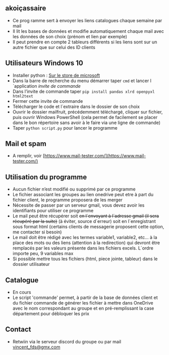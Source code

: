 ## akoiçassaire


*   Ce prog          ramme sert à envoyer les liens catalogues chaque semaine par mail
* Il lit les bases de données et modifie automatiquement chaque mail avec les données de son choix (prénom et lien par exemple)
* Il peut prendre en compte 2 tableurs différents si les liens sont sur un autre fichier que sur celui des ID clients

## Utilisateurs Windows 10

* Installer python : [Sur le store de microsoft](http://www.microsoft.com/fr-fr/p/python-37/9nj46sx7x90p?rtc=1&amp;activetab=pivot:overviewtab)
* Dans la barre de recherche du menu démarrer  taper `cmd` et lancer l´application *invite de commande*
* Dans l’invite de commande taper `pip install pandas xlrd openpyxl html2text`
* Fermer cette invite de commande
* Télécharger le code et l´extraire dans le dossier de son choix
* Ouvrir le dossier mailfruit, précédemment téléchargé, cliquer sur fichier, puis ouvrir Windows PowerShell (cela permet de facilement se placer dans le bon répertoire sans avoir à le faire via une ligne de commande)
* Taper `python script.py` pour lancer le programme

## Mail et spam

* A remplir, voir [https://www.mail-tester.com/](https://www.mail-tester.com/)

## Utilisation du programme

* Aucun fichier n’est modifié ou supprimé par ce programme
* Le fichier associant les groupes au lien onedrive peut etre à part du fichier client, le programme proposera de les merger
* Nécessite de passer par un serveur gmail, vous devez avoir les identifiants pour utiliser ce programme
* Le mail peut être récupérer soit ~~en l´envoyant à l´adresse gmail (il sera récupéré par la suite)~~  (à éviter, source d´erreur) soit en l´enregistrant sous format html (certains clients de messagerie proposent cette option, me contacter si besoin)
* Le mail doit être rédigé avec les termes variable1, variable2, etc… à la place des mots ou des liens (attention à la redirection) qui devront être remplacés par les valeurs présente dans les fichiers excels. L´ordre importe peu, 9 variables max
* Si possible mettre tous les fichiers (html, piece jointe, tableur) dans le dossier utilisateur


## Catalogue

 - En cours
 - Le script 'commande' permet, à partir de la base de données client et du fichier commande de générer les fichier à mettre dans OneDrive avec le nom correspondant au groupe et en pré-remplissant la case département pour débloquer les prix

## Contact

 - Retwiin via le serveur discord du groupe ou par mail vincent_fds@gmx.com

